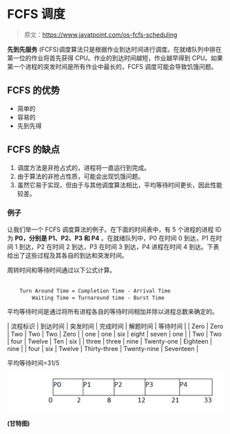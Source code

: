 # FCFS 调度

> 原文：<https://www.javatpoint.com/os-fcfs-scheduling>

**先到先服务** (FCFS)调度算法只是根据作业到达时间进行调度。在就绪队列中排在第一位的作业将首先获得 CPU。作业的到达时间越短，作业越早得到 CPU。如果第一个进程的突发时间是所有作业中最长的，FCFS 调度可能会导致饥饿问题。

## FCFS 的优势

*   简单的
*   容易的
*   先到先得

## FCFS 的缺点

1.  调度方法是非抢占式的，进程将一直运行到完成。
2.  由于算法的非抢占性质，可能会出现饥饿问题。
3.  虽然它易于实现，但由于与其他调度算法相比，平均等待时间更长，因此性能较差。

### 例子

让我们举一个 FCFS 调度算法的例子。在下面的时间表中，有 5 个进程的进程 ID 为 **P0，分别是 P1、P2、P3 和 P4** 。在就绪队列中，P0 在时间 0 到达，P1 在时间 1 到达，P2 在时间 2 到达，P3 在时间 3 到达，P4 进程在时间 4 到达。下表给出了这些过程及其各自的到达和突发时间。

周转时间和等待时间通过以下公式计算。

```

	Turn Around Time = Completion Time - Arrival Time 
		Waiting Time = Turnaround time - Burst Time 

```

平均等待时间是通过将所有进程各自的等待时间相加并除以进程总数来确定的。

| 流程标识 | 到达时间 | 突发时间 | 完成时间 | 解题时间 | 等待时间 |
| Zero | Zero | Two | Two | Two | Zero |
| one | one | six | eight | seven | one |
| Two | Two | four | Twelve | Ten | six |
| three | three | nine | Twenty-one | Eighteen | nine |
| four | six | Twelve | Thirty-three | Twenty-nine | Seventeen |

平均等待时间=31/5

![os FCFS Scheduling](img/b40395c787ea9a41d6e1438b200e2d5d.png)

**(甘特图)**